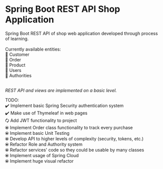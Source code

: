 # Spring Boot REST API Shop Application
Spring Boot REST API of shop web application developed through process of learning. <br />
<br />
Currently available entities: <br />
👤 Customer <br />
👤 Order <br />
👤 Product <br />
👤 Users <br />
👤 Authorities <br />
<br />

<i>REST API and views are implemented on a basic level. </i> <br />

TODO: <br />
✔️ Implement basic Spring Security authentication system <br />
✔️ Make use of Thymeleaf in web pages <br />
🗘 Add JWT functionality to project <br />
⦿ Implement Order class functionality to track every purchase <br />
⦿ Implement basic Unit Testing <br />
⦿ Develop API to higher levels of complexity (security, tokens, etc.) <br />
⦿ Refactor Role and Authority system <br />
⦿ Refactor services' code so they could be usable by many classes <br />
⦿ Implement usage of Spring Cloud <br />
⦿ Implement huge visual refactor <br />
